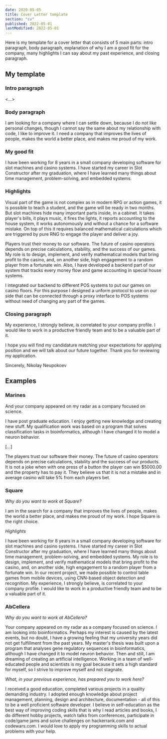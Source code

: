 ```yaml
---
date: 2020-05-05
title: Cover Letter template
section: "cv"
published: 2022-05-01
lastModified: 2022-05-01
---
```


Here is my template for a cover letter that consists of 5 main parts: intro paragraph, body paragraph, explanation of why I am a good fit for the company, many highlights I can say about my past experience, and closing paragraph.

## My template

### Intro paragraph

<...>


### Body paragraph

I am looking for a company where I can settle down, because I do not like personal changes, though I cannot say the same about my relationship with code, I like to improve it. I need a company that improves the lives of people, makes the world a better place, and makes me proud of my work. 


### My good fit

I have been working for 8 years in a small company developing software for slot machines and casino systems. I have started my career in Slot Constructor after my graduation, where I have learned many things about time management, problem-solving, and embedded systems.


### Highlights

Visual part of the game is not complex as in modern RPG or action games, it is possible to teach a student, and the game will be ready in two months. But slot machines hide many important parts inside, in a cabinet. It takes player's bills, it plays music, it fires the lights, it reports accounting to the house system, it works autonomously and without a chance for a software mistake. On top of this it requires balanced mathematical calculations which are triggered by pure RNG to engage the player and deliver a joy.

Players trust their money to our software. The future of casino operators depends on precise calculations, stability, and the success of our games. My role is to design, implement, and verify mathematical models that bring profit to the casino, and, on another side, high engagement to a random player from a fortunate win. Also, I have developed a backend part of our system that tracks every money flow and game accounting in special house systems. 

I integrated our backend to different POS systems to put our games on casino floors. For this purpose I designed a unform protocol to use on our side that can be connected through a proxy interface to POS systems without need of changing any part of the games.


### Closing paragraph

My experience, I strongly believe, is correlated to your company profile. I would like to work in a productive friendly team and to be a valuable part of it.

I hope you will find my candidature matching your expectations for applying position and we will talk about our future together. Thank you for reviewing my application.

Sincerely,
Nikolay Neupokoev


## Examples

### Marines

And your company appeared on my radar as a company focused on science. 

I have post graduate education. I enjoy getting new knowledge and creating new stuff. My qualification work was based on a program that solves classification tasks in bioinformatics, although I have changed it to model a neuron behavior.

[...]

The players trust our software their money. The future of casino operators depends on precise calculations, stability and the success of our products. It is not a joke when with one press of a button the player can win $5000.00 and the property has to pay it. They believe us that it is not a mistake and in average casino will take 5% from each players bet.


### Square

*Why do you want to work at Square?*

I am in the search for a company that improves the lives of people, makes the world a better place, and makes me proud of my work. I hope Square is the right choice.

*Highlights*

I have been working for 8 years in a small company developing software for slot machines and casino systems. I have started my career in Slot Constructor after my graduation, where I have learned many things about time management, problem-solving, and embedded systems. My role is to design, implement, and verify mathematical models that bring profit to the casino, and, on another side, high engagement to a random player from a fortunate win. In our recent project, we made possible to control table games from mobile devices, using CNN-based object detection and recognition. My experience, I strongly believe, is correlated to your company profile. I would like to work in a productive friendly team and to be a valuable part of it.




### AbCellera

*Why do you want to work at AbCellera?*

Your company appeared on my radar as a company focused on science. I am looking into bioinformatics. Perhaps my interest is caused by the latest events, but no doubt, I have a growing feeling that my university years did not get fulfillment from the past years. My master's thesis was built upon a program that analyses gene regulatory sequences in bioinformatics, although I have changed it to model neuron behavior. Then and still, I am dreaming of creating an artificial intelligence. Working in a team of well-educated people and scientists is my goal because it sets a high standard for myself, so I strive to improve myself and not stagnate.

*What, in your previous experience, has prepared you to work here?*

I received a good education, completed various projects in a quality demanding industry. I adopted enough knowledge about project management, planning, design and architecture, documentation - all of this to be a well proficient software developer. I believe in self-education as the best way of improving coding skills that is why I read articles and books, I do different hobby projects, watch talks from conferences, participate in code/game jams and solve challenges on hackerrank.com and codewars.com.
I would love to apply my programming skills to actual problems with your help.
